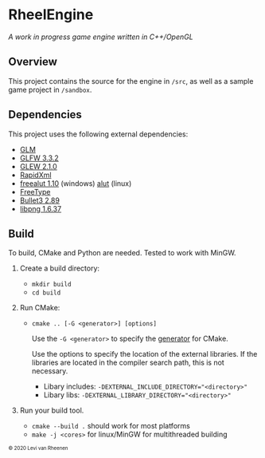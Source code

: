 # RheelEngine
*A work in progress game engine written in C++/OpenGL*

## Overview
This project contains the source for the engine in <code>/src</code>, as 
well as a sample game project in <code>/sandbox</code>. 

## Dependencies
This project uses the following external dependencies:
* [GLM](https://glm.g-truc.net/)
* [GLFW 3.3.2](https://www.glfw.org/)
* [GLEW 2.1.0](http://glew.sourceforge.net/)
* [RapidXml](http://rapidxml.sourceforge.net/)
* [freealut 1.10](https://github.com/vancegroup/freealut) (windows) [alut](https://svn.ict.usc.edu/svn_vh_public/trunk/lib/vhcl/openal/docs/alut.html) (linux)
* [FreeType](https://www.freetype.org/)
* [Bullet3 2.89](https://github.com/bulletphysics/bullet3)
* [libpng 1.6.37](http://www.libpng.org/pub/png/libpng.html)

## Build
To build, CMake and Python are needed. Tested to work with MinGW.

1. Create a build directory:
	* `mkdir build`
	* `cd build`
2. Run CMake:
	* `cmake .. [-G <generator>] [options]`
		
		Use the `-G <generator>` to specify the 
	    [generator](https://cmake.org/cmake/help/latest/manual/cmake-generators.7.html)
	    for CMake.
	
	    Use the options to specify the location of the external libraries. If the
	    libraries are located in the compiler search path, this is not necessary.
	
        * Libary includes: `-DEXTERNAL_INCLUDE_DIRECTORY="<directory>"`
        * Libary libs: `-DEXTERNAL_LIBRARY_DIRECTORY="<directory>"`

3. Run your build tool.
    
    * `cmake --build .` should work for most platforms
    * `make -j <cores>` for linux/MinGW for multithreaded building

<sup><sub>© 2020 Levi van Rheenen</sub></sup>



